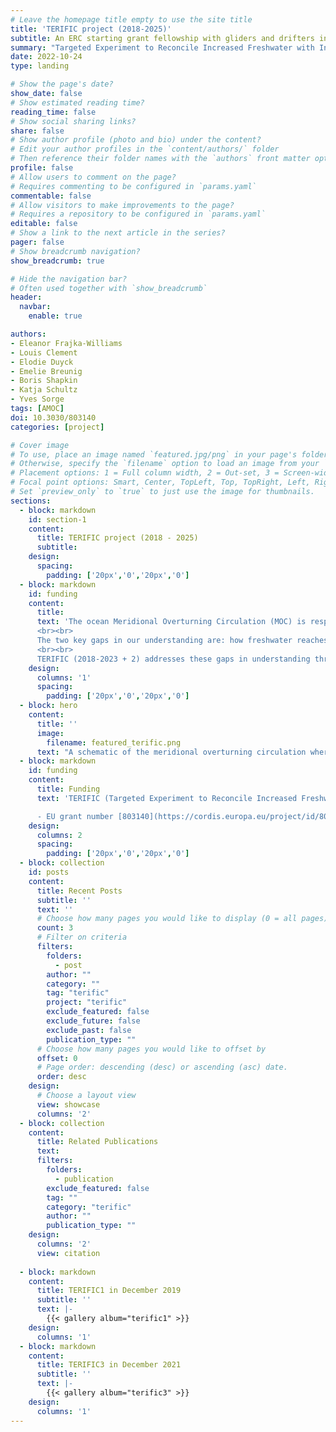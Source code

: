 ```yaml
---
# Leave the homepage title empty to use the site title
title: 'TERIFIC project (2018-2025)'
subtitle: An ERC starting grant fellowship with gliders and drifters in the Labrador Sea.
summary: "Targeted Experiment to Reconcile Increased Freshwater with Increased Convection. ERC fellowship with gliders and drifters in the Labrador Sea."
date: 2022-10-24
type: landing

# Show the page's date?
show_date: false
# Show estimated reading time?
reading_time: false
# Show social sharing links?
share: false
# Show author profile (photo and bio) under the content?
# Edit your author profiles in the `content/authors/` folder
# Then reference their folder names with the `authors` front matter option above
profile: false
# Allow users to comment on the page?
# Requires commenting to be configured in `params.yaml`
commentable: false
# Allow visitors to make improvements to the page?
# Requires a repository to be configured in `params.yaml`
editable: false
# Show a link to the next article in the series?
pager: false
# Show breadcrumb navigation?
show_breadcrumb: true

# Hide the navigation bar?
# Often used together with `show_breadcrumb`
header:
  navbar:
    enable: true

authors: 
- Eleanor Frajka-Williams
- Louis Clement
- Elodie Duyck
- Emelie Breunig
- Boris Shapkin
- Katja Schultz
- Yves Sorge
tags: [AMOC]
doi: 10.3030/803140
categories: [project]

# Cover image
# To use, place an image named `featured.jpg/png` in your page's folder.
# Otherwise, specify the `filename` option to load an image from your `assets/media/` folder.
# Placement options: 1 = Full column width, 2 = Out-set, 3 = Screen-width
# Focal point options: Smart, Center, TopLeft, Top, TopRight, Left, Right, BottomLeft, Bottom, BottomRight
# Set `preview_only` to `true` to just use the image for thumbnails.
sections:
  - block: markdown
    id: section-1
    content:
      title: TERIFIC project (2018 - 2025)
      subtitle:
    design:
      spacing:
        padding: ['20px','0','20px','0']
  - block: markdown
    id: funding
    content:
      title: 
      text: 'The ocean Meridional Overturning Circulation (MOC) is responsible for poleward heat transport, and deep storage of heat and carbon. Climate models generally predict that a slowdown of the MOC will occur this century, with dramatic regional and global climate changes, but how the slowdown will occur is subject to debate. It is widely recognised that convection – the downward limb of the MOC – is sensitive to freshwater fluxes, and recent investigations have suggested that the increased melt from the Greenland Ice Sheet has already reduced convection. Yet in 2015, convection returned, and was anomalously strong. Despite the expectation that the MOC is sensitive to freshwater forcing, we do not understand the processes by which freshwater inputs influence the MOC.
      <br><br>
      The two key gaps in our understanding are: how freshwater reaches the regions of deep convection, and the relative importance of freshwater to convection and restratification. Numerical simulations give conflicting results on freshwater pathways, and convective parameterisations neglect small-scale restratifying processes. Traditional observational approaches cannot capture the spatial and temporal variability of these processes without inordinate cost.
      <br><br>
      TERIFIC (2018-2023 + 2) addresses these gaps in understanding through new observations, leveraging recent advances in small-scale electronics to deploy large numbers of mini-drifters on the shelves of Greenland, and employing subsurface and surface autonomous platforms to characterise the balance of processes controlling convection and restratification. The analysis of these observations will answer fundamental questions about how freshwater reaches and affects the regions of deep convection, and enable a critical ground truth of numerical simulations of these processes for climate models.'
    design:
      columns: '1'
      spacing:
        padding: ['20px','0','20px','0']
  - block: hero
    content: 
      title: ''
      image:
        filename: featured_terific.png
      text: "A schematic of the meridional overturning circulation where red lines show the northward flowing warm waters, and the blue lines, the deep water formed through open ocean convection."
  - block: markdown
    id: funding
    content:
      title: Funding
      text: 'TERIFIC (Targeted Experiment to Reconcile Increased Freshwater with Increased Convection) is a 5-year ERC Starting Grant fellowship (Nov 2018 - Oct 2023 + 2 years) under the Horizon 2020 research and innovation programme, led by Eleanor Frajka-Williams (NOC).  It has two major fieldwork components: using drifters around the shelves of Greenland and autonomous surface and underwater vehicles in the Labrador Sea.  

      - EU grant number [803140](https://cordis.europa.eu/project/id/803140) with doi [10.3030/803140](http://dx.doi.org/10.3030/803140).'
    design:
      columns: 2
      spacing:
        padding: ['20px','0','20px','0']
  - block: collection
    id: posts
    content:
      title: Recent Posts
      subtitle: ''
      text: ''
      # Choose how many pages you would like to display (0 = all pages)
      count: 3
      # Filter on criteria
      filters:
        folders:
          - post
        author: ""
        category: ""
        tag: "terific"
        project: "terific"
        exclude_featured: false
        exclude_future: false
        exclude_past: false
        publication_type: ""
      # Choose how many pages you would like to offset by
      offset: 0
      # Page order: descending (desc) or ascending (asc) date.
      order: desc
    design:
      # Choose a layout view
      view: showcase
      columns: '2'
  - block: collection
    content:
      title: Related Publications
      text: 
      filters:
        folders:
          - publication
        exclude_featured: false
        tag: ""
        category: "terific"
        author: ""
        publication_type: ""
    design:
      columns: '2'
      view: citation
      
  - block: markdown
    content:
      title: TERIFIC1 in December 2019
      subtitle: ''
      text: |-
        {{< gallery album="terific1" >}}
    design:
      columns: '1'
  - block: markdown
    content:
      title: TERIFIC3 in December 2021
      subtitle: ''
      text: |-
        {{< gallery album="terific3" >}}
    design:
      columns: '1'
---
```

